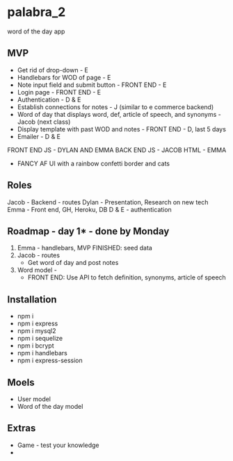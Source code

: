 # palabra_2
word of the day app

## MVP
- Get rid of drop-down - E
- Handlebars for WOD of page - E
- Note input field and submit button - FRONT END - E
- Login page - FRONT END - E
- Authentication - D & E
- Establish connections for notes - J (similar to e commerce backend)
- Word of day that displays word, def, article of speech, and synonyms - Jacob (next class)
- Display template with past WOD and notes - FRONT END - D, last 5 days
- Emailer - D & E

FRONT END JS - DYLAN AND EMMA
BACK END JS - JACOB
HTML - EMMA

- FANCY AF UI with a rainbow confetti border and cats

## Roles
Jacob - Backend - routes
Dylan - Presentation, Research on new tech
Emma - Front end, GH, Heroku, DB
D & E - authentication

## Roadmap - day 1* - done by Monday 
1. Emma - handlebars, MVP FINISHED: seed data
2. Jacob - routes
    - Get word of day and post notes
3. Word model - 
    - FRONT END: Use API to fetch definition, synonyms, article of speech


## Installation
- npm i
- npm i express
- npm i mysql2
- npm i sequelize 
- npm i bcrypt
- npm i handlebars
- npm i express-session

## Moels
- User model
- Word of the day model

## Extras
- Game - test your knowledge
- 